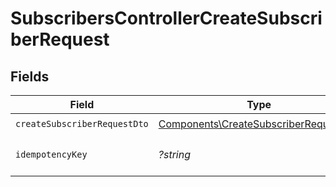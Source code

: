 # SubscribersControllerCreateSubscriberRequest


## Fields

| Field                                                                                          | Type                                                                                           | Required                                                                                       | Description                                                                                    |
| ---------------------------------------------------------------------------------------------- | ---------------------------------------------------------------------------------------------- | ---------------------------------------------------------------------------------------------- | ---------------------------------------------------------------------------------------------- |
| `createSubscriberRequestDto`                                                                   | [Components\CreateSubscriberRequestDto](../../Models/Components/CreateSubscriberRequestDto.md) | :heavy_check_mark:                                                                             | N/A                                                                                            |
| `idempotencyKey`                                                                               | *?string*                                                                                      | :heavy_minus_sign:                                                                             | A header for idempotency purposes                                                              |